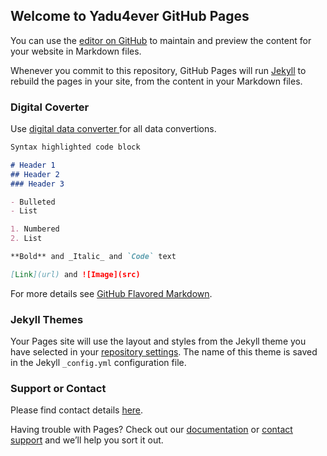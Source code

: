 ## Welcome to Yadu4ever GitHub Pages

You can use the [editor on GitHub](https://github.com/yadu4ever/yadu4ever.github.io/edit/master/README.md) to maintain and preview the content for your website in Markdown files.

Whenever you commit to this repository, GitHub Pages will run [Jekyll](https://jekyllrb.com/) to rebuild the pages in your site, from the content in your Markdown files.

### Digital Coverter

Use  [digital data converter ](https://yadu4ever.github.io/data-convert.html) for all data convertions.

```markdown
Syntax highlighted code block

# Header 1
## Header 2
### Header 3

- Bulleted
- List

1. Numbered
2. List

**Bold** and _Italic_ and `Code` text

[Link](url) and ![Image](src)
```

For more details see [GitHub Flavored Markdown](https://guides.github.com/features/mastering-markdown/).

### Jekyll Themes

Your Pages site will use the layout and styles from the Jekyll theme you have selected in your [repository settings](https://github.com/yadu4ever/yadu4ever.github.io/settings). The name of this theme is saved in the Jekyll `_config.yml` configuration file.

### Support or Contact
Please find contact details [here](/contact.html). 

Having trouble with Pages? Check out our [documentation](https://help.github.com/categories/github-pages-basics/) or [contact support](https://github.com/contact) and we’ll help you sort it out.
